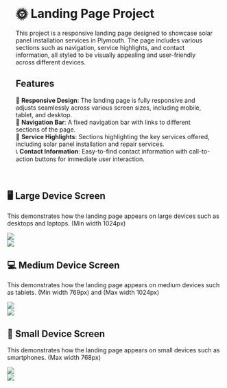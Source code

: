 <div style="max-width: 800px; margin: 0 auto; padding: 20px">
<h1>🌞 Landing Page Project</h1>
<p>
  This project is a responsive landing page designed to showcase solar
  panel installation services in Plymouth. The page includes various
  sections such as navigation, service highlights, and contact
  information, all styled to be visually appealing and user-friendly
  across different devices.
</p>
<h2>Features</h2>
<ul style="list-style: none; padding: 0">
<li>
  📱 <strong>Responsive Design</strong>: The landing page is fully
  responsive and adjusts seamlessly across various screen sizes,
  including mobile, tablet, and desktop.
</li>
<li>
  🧭 <strong>Navigation Bar</strong>: A fixed navigation bar with links
  to different sections of the page.
</li>
<li>
  🌟 <strong>Service Highlights</strong>: Sections highlighting the key
  services offered, including solar panel installation and repair
  services.
</li>
<li>
  📞 <strong>Contact Information</strong>: Easy-to-find contact
  information with call-to-action buttons for immediate user
  interaction.
</li>
</ul>
</div>
<h2>🖥️ Large Device Screen</h2>
<p>
  This demonstrates how the landing page appears on large devices such as
  desktops and laptops. (Min width 1024px)
</p>
<div>
<img
  src="https://github.com/user-attachments/assets/3321adcd-49a1-4603-8758-e57b0a683cdd"
/>
  </div>
  <div>
  <img
  src="https://github.com/user-attachments/assets/294486e0-72d6-4f2b-a614-1117991d37a3"
/>
</div>
<h2>💻 Medium Device Screen</h2>
<p>
  This demonstrates how the landing page appears on medium devices such as
  tablets. (Min width 769px) and (Max width 1024px)
</p>
<div>
<img
  src="https://github.com/user-attachments/assets/32db1f4a-1f0f-4004-9c19-38eb81dab9c7"
/>
</div>
<div>
  <img
  src="https://github.com/user-attachments/assets/cd0d35df-9f2a-451a-827b-0a0f4cfb689f"
/>
</div>
<h2>📱 Small Device Screen</h2>
  <p>
  This demonstrates how the landing page appears on small devices such as
  smartphones. (Max width 768px)
</p>
<div>
<img
  src="https://github.com/user-attachments/assets/3f3c161f-a4dc-43e0-b720-9a7be03c0167"
/>
</div>
<div>
  <img
  src="https://github.com/user-attachments/assets/fd1f20d9-6634-4e36-9f58-da2e372285da"
/>
</div>